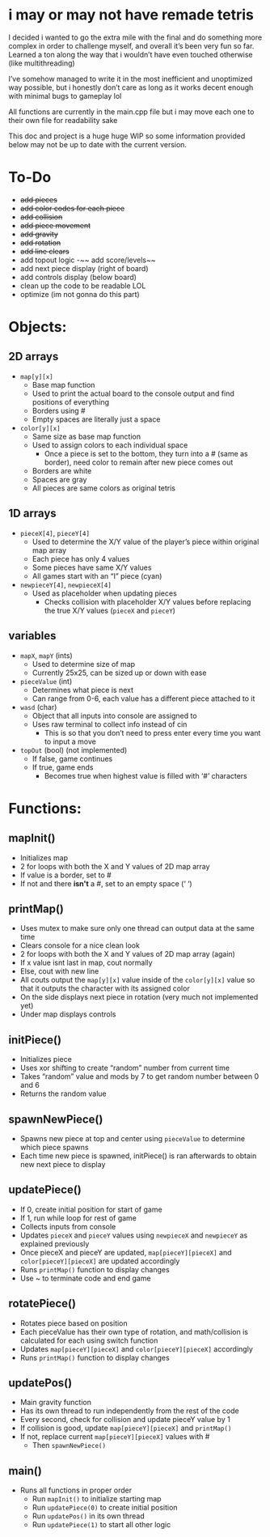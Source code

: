# i may or may not have remade tetris

I decided i wanted to go the extra mile with the final and do something more complex in order to challenge myself, and overall it’s been very fun so far. Learned a ton along the way that i wouldn’t have even touched otherwise (like multithreading)

I’ve somehow managed to write it in the most inefficient and unoptimized way possible, but i honestly don’t care as long as it works decent enough with minimal bugs to gameplay lol

All functions are currently in the main.cpp file but i may move each one to their own file for readability sake

This doc and project is a huge huge WIP so some information provided below may not be up to date with the current version.
# To-Do

- ~~add pieces~~ 
- ~~add color codes for each piece~~
- ~~add collision~~
- ~~add piece movement~~
- ~~add gravity~~
- ~~add rotation~~
- ~~add line clears~~
- add topout logic
-~~ add score/levels~~
- add next piece display (right of board)
- add controls display (below board)
- clean up the code to be readable LOL
- optimize (im not gonna do this part)

# Objects:

## 2D arrays

  * ```map[y][x]```
    * Base map function
    * Used to print the actual board to the console output and find positions of everything
    * Borders using #
    * Empty spaces are literally just a space
  * ```color[y][x]```
    * Same size as base map function
    * Used to assign colors to each individual space
      * Once a piece is set to the bottom, they turn into a # (same as border), need color to remain after new piece comes out
    * Borders are white
    * Spaces are gray
    * All pieces are same colors as original tetris

## 1D arrays
  * ```pieceX[4]```, ```pieceY[4]```
    * Used to determine the X/Y value of the player’s piece within original map array
    * Each piece has only 4 values
    * Some pieces have same X/Y values
    * All games start with an “I” piece (cyan)
  * ```newpieceY[4]```, ```newpieceX[4]```
    * Used as placeholder when updating pieces
        * Checks collision with placeholder X/Y values before replacing the true X/Y values (```pieceX``` and ```pieceY```)
## variables

   * ```mapX```, ```mapY``` (ints)
        * Used to determine size of map
        * Currently 25x25, can be sized up or down with ease
   * ```pieceValue``` (int)
        * Determines what piece is next
        * Can range from 0-6, each value has a different piece attached to it
   * ```wasd``` (char)
        * Object that all inputs into console are assigned to
        * Uses raw terminal to collect info instead of cin
            * This is so that you don’t need to press enter every time you want to input a move
   * ```topOut``` (bool) (not implemented)
        * If false, game continues
        * If true, game ends
            * Becomes true when highest value is filled with ‘#’ characters

# Functions:

## mapInit()

  * Initializes map
  * 2 for loops with both the X and Y values of 2D map array
  * If value is a border, set to #
  * If not and there __isn't__ a #, set to an empty space (‘ ‘)

## printMap()

* Uses mutex to make sure only one thread can output data at the same time
* Clears console for a nice clean look
* 2 for loops with both the X and Y values of 2D map array (again)
* If x value isnt last in map, cout normally
* Else, cout with new line
* All couts output the ```map[y][x]``` value inside of the ```color[y][x]``` value so that it outputs the character with its assigned color
* On the side displays next piece in rotation (very much not implemented yet)
* Under map displays controls

## initPiece()

* Initializes piece
* Uses xor shifting to create “random” number from current time
* Takes “random” value and mods by 7 to get random number between 0 and 6
* Returns the random value

## spawnNewPiece() 
* Spawns new piece at top and center using ```pieceValue``` to determine which piece spawns
* Each time new piece is spawned, initPiece() is ran afterwards to obtain new next piece to display

## updatePiece()
* If 0, create initial position for start of game
* If 1, run while loop for rest of game
* Collects inputs from console
* Updates ```pieceX``` and ```pieceY``` values using ```newpieceX``` and ```newpieceY``` as explained previously
* Once pieceX and pieceY are updated, ```map[pieceY][pieceX]``` and ```color[pieceY][pieceX]``` are updated accordingly
* Runs ```printMap()``` function to display changes
* Use ~ to terminate code and end game

## rotatePiece()

* Rotates piece based on position
* Each pieceValue has their own type of rotation, and math/collision is calculated for each using switch function
* Updates ```map[pieceY][pieceX]``` and ```color[pieceY][pieceX]``` accordingly
* Runs ```printMap()``` function to display changes

## updatePos()

* Main gravity function
* Has its own thread to run independently from the rest of the code
* Every second, check for collision and update pieceY value by 1
* If collision is good, update ```map[pieceY][pieceX]``` and ```printMap()```
* If not, replace current ```map[pieceY][pieceX]``` values with #
    * Then ```spawnNewPiece()```

## main()

* Runs all functions in proper order
    * Run ```mapInit()``` to initialize starting map
    * Run ```updatePiece(0)``` to create initial position
    * Run ```updatePos()``` in its own thread
    * Run ```updatePiece(1)``` to start all other logic
